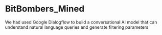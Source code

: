 # BitBombers_Mined
We had used Google Dialogflow to build a conversational AI model that can understand natural language queries and generate filtering parameters
